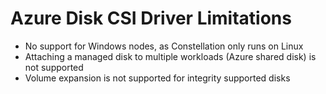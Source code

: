 # Azure Disk CSI Driver Limitations

- No support for Windows nodes, as Constellation only runs on Linux
- Attaching a managed disk to multiple workloads (Azure shared disk) is not supported
- Volume expansion is not supported for integrity supported disks
